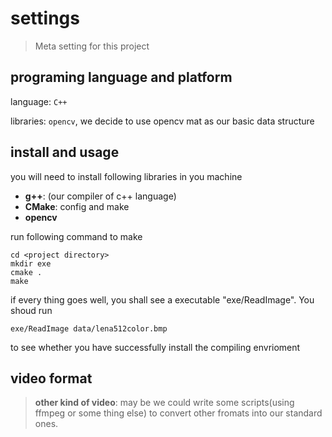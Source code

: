 # settings

> Meta setting for this project

## programing language and platform

language: `C++`

libraries: `opencv`, we decide to use opencv mat as our basic data structure

## install and usage

you will need to install following libraries in you machine

- **g++**: (our compiler of c++ language)
- **CMake**: config and make
- **opencv**

run following command to make

```
cd <project directory>
mkdir exe
cmake .
make
```

if every thing goes well, you shall see a executable "exe/ReadImage". You shoud run

```
exe/ReadImage data/lena512color.bmp
```

to see whether you have successfully install the compiling envrioment

## video format

> **other kind of video**: may be we could write some scripts(using ffmpeg or some thing else) to convert other fromats into our standard ones.
